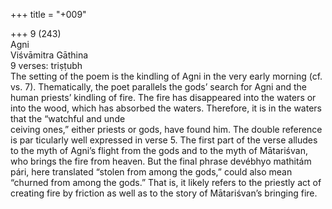 +++
title = "+009"

+++
9 (243)  
Agni  
Viśvāmitra Gāthina  
9 verses: triṣṭubh  
The setting of the poem is the kindling of Agni in the very early morning (cf. vs. 7).  Thematically, the poet parallels the gods’ search for Agni and the human priests’  kindling of fire. The fire has disappeared into the waters or into the wood, which  has absorbed the waters. Therefore, it is in the waters that the “watchful and unde  
ceiving ones,” either priests or gods, have found him. The double reference is par ticularly well expressed in verse 5. The first part of the verse alludes to the myth  of Agni’s flight from the gods and to the myth of Mātariśvan, who brings the fire  from heaven. But the final phrase devébhyo mathitám pári, here translated “stolen  from among the gods,” could also mean “churned from among the gods.” That is,  it likely refers to the priestly act of creating fire by friction as well as to the story of  Mātariśvan’s bringing fire.  